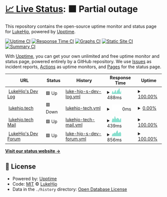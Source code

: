 # [📈 Live Status](https://status.lukehjo.tech): <!--live status--> **🟧 Partial outage**

This repository contains the open-source uptime monitor and status page for [LukeHjo](https://lukehjo.rocks), powered by [Upptime](https://github.com/upptime/upptime).

[![Uptime CI](https://github.com/luke-beep/status.lukehjo.tech/workflows/Uptime%20CI/badge.svg)](https://github.com/luke-beep/status.lukehjo.tech/actions?query=workflow%3A%22Uptime+CI%22)
[![Response Time CI](https://github.com/luke-beep/status.lukehjo.tech/workflows/Response%20Time%20CI/badge.svg)](https://github.com/luke-beep/status.lukehjo.tech/actions?query=workflow%3A%22Response+Time+CI%22)
[![Graphs CI](https://github.com/luke-beep/status.lukehjo.tech/workflows/Graphs%20CI/badge.svg)](https://github.com/luke-beep/status.lukehjo.tech/actions?query=workflow%3A%22Graphs+CI%22)
[![Static Site CI](https://github.com/luke-beep/status.lukehjo.tech/workflows/Static%20Site%20CI/badge.svg)](https://github.com/luke-beep/status.lukehjo.tech/actions?query=workflow%3A%22Static+Site+CI%22)
[![Summary CI](https://github.com/luke-beep/status.lukehjo.tech/workflows/Summary%20CI/badge.svg)](https://github.com/luke-beep/status.lukehjo.tech/actions?query=workflow%3A%22Summary+CI%22)

With [Upptime](https://upptime.js.org), you can get your own unlimited and free uptime monitor and status page, powered entirely by a GitHub repository. We use [Issues](https://github.com/luke-beep/status.lukehjo.tech/issues) as incident reports, [Actions](https://github.com/luke-beep/status.lukehjo.tech/actions) as uptime monitors, and [Pages](https://status.lukehjo.tech) for the status page.

<!--start: status pages-->
<!-- This summary is generated by Upptime (https://github.com/upptime/upptime) -->
<!-- Do not edit this manually, your changes will be overwritten -->
<!-- prettier-ignore -->
| URL | Status | History | Response Time | Uptime |
| --- | ------ | ------- | ------------- | ------ |
| <img alt="" src="https://icons.duckduckgo.com/ip3/dev.lukehjo.tech.ico" height="13"> [LukeHjo's Dev Log](https://dev.lukehjo.tech) | 🟩 Up | [luke-hjo-s-dev-log.yml](https://github.com/luke-beep/status.lukehjo.tech/commits/HEAD/history/luke-hjo-s-dev-log.yml) | <details><summary><img alt="Response time graph" src="./graphs/luke-hjo-s-dev-log/response-time-week.png" height="20"> 488ms</summary><br><a href="https://status.lukehjo.tech/history/luke-hjo-s-dev-log"><img alt="Response time 529" src="https://img.shields.io/endpoint?url=https%3A%2F%2Fraw.githubusercontent.com%2Fluke-beep%2Fstatus.lukehjo.tech%2FHEAD%2Fapi%2Fluke-hjo-s-dev-log%2Fresponse-time.json"></a><br><a href="https://status.lukehjo.tech/history/luke-hjo-s-dev-log"><img alt="24-hour response time 1416" src="https://img.shields.io/endpoint?url=https%3A%2F%2Fraw.githubusercontent.com%2Fluke-beep%2Fstatus.lukehjo.tech%2FHEAD%2Fapi%2Fluke-hjo-s-dev-log%2Fresponse-time-day.json"></a><br><a href="https://status.lukehjo.tech/history/luke-hjo-s-dev-log"><img alt="7-day response time 488" src="https://img.shields.io/endpoint?url=https%3A%2F%2Fraw.githubusercontent.com%2Fluke-beep%2Fstatus.lukehjo.tech%2FHEAD%2Fapi%2Fluke-hjo-s-dev-log%2Fresponse-time-week.json"></a><br><a href="https://status.lukehjo.tech/history/luke-hjo-s-dev-log"><img alt="30-day response time 529" src="https://img.shields.io/endpoint?url=https%3A%2F%2Fraw.githubusercontent.com%2Fluke-beep%2Fstatus.lukehjo.tech%2FHEAD%2Fapi%2Fluke-hjo-s-dev-log%2Fresponse-time-month.json"></a><br><a href="https://status.lukehjo.tech/history/luke-hjo-s-dev-log"><img alt="1-year response time 529" src="https://img.shields.io/endpoint?url=https%3A%2F%2Fraw.githubusercontent.com%2Fluke-beep%2Fstatus.lukehjo.tech%2FHEAD%2Fapi%2Fluke-hjo-s-dev-log%2Fresponse-time-year.json"></a></details> | <details><summary><a href="https://status.lukehjo.tech/history/luke-hjo-s-dev-log">100.00%</a></summary><a href="https://status.lukehjo.tech/history/luke-hjo-s-dev-log"><img alt="All-time uptime 92.89%" src="https://img.shields.io/endpoint?url=https%3A%2F%2Fraw.githubusercontent.com%2Fluke-beep%2Fstatus.lukehjo.tech%2FHEAD%2Fapi%2Fluke-hjo-s-dev-log%2Fuptime.json"></a><br><a href="https://status.lukehjo.tech/history/luke-hjo-s-dev-log"><img alt="24-hour uptime 100.00%" src="https://img.shields.io/endpoint?url=https%3A%2F%2Fraw.githubusercontent.com%2Fluke-beep%2Fstatus.lukehjo.tech%2FHEAD%2Fapi%2Fluke-hjo-s-dev-log%2Fuptime-day.json"></a><br><a href="https://status.lukehjo.tech/history/luke-hjo-s-dev-log"><img alt="7-day uptime 100.00%" src="https://img.shields.io/endpoint?url=https%3A%2F%2Fraw.githubusercontent.com%2Fluke-beep%2Fstatus.lukehjo.tech%2FHEAD%2Fapi%2Fluke-hjo-s-dev-log%2Fuptime-week.json"></a><br><a href="https://status.lukehjo.tech/history/luke-hjo-s-dev-log"><img alt="30-day uptime 92.89%" src="https://img.shields.io/endpoint?url=https%3A%2F%2Fraw.githubusercontent.com%2Fluke-beep%2Fstatus.lukehjo.tech%2FHEAD%2Fapi%2Fluke-hjo-s-dev-log%2Fuptime-month.json"></a><br><a href="https://status.lukehjo.tech/history/luke-hjo-s-dev-log"><img alt="1-year uptime 92.89%" src="https://img.shields.io/endpoint?url=https%3A%2F%2Fraw.githubusercontent.com%2Fluke-beep%2Fstatus.lukehjo.tech%2FHEAD%2Fapi%2Fluke-hjo-s-dev-log%2Fuptime-year.json"></a></details>
| <img alt="" src="https://icons.duckduckgo.com/ip3/lukehjo.tech.ico" height="13"> [lukehjo.tech](https://lukehjo.tech) | 🟥 Down | [lukehjo-tech.yml](https://github.com/luke-beep/status.lukehjo.tech/commits/HEAD/history/lukehjo-tech.yml) | <details><summary><img alt="Response time graph" src="./graphs/lukehjo-tech/response-time-week.png" height="20"> 0ms</summary><br><a href="https://status.lukehjo.tech/history/lukehjo-tech"><img alt="Response time 0" src="https://img.shields.io/endpoint?url=https%3A%2F%2Fraw.githubusercontent.com%2Fluke-beep%2Fstatus.lukehjo.tech%2FHEAD%2Fapi%2Flukehjo-tech%2Fresponse-time.json"></a><br><a href="https://status.lukehjo.tech/history/lukehjo-tech"><img alt="24-hour response time 0" src="https://img.shields.io/endpoint?url=https%3A%2F%2Fraw.githubusercontent.com%2Fluke-beep%2Fstatus.lukehjo.tech%2FHEAD%2Fapi%2Flukehjo-tech%2Fresponse-time-day.json"></a><br><a href="https://status.lukehjo.tech/history/lukehjo-tech"><img alt="7-day response time 0" src="https://img.shields.io/endpoint?url=https%3A%2F%2Fraw.githubusercontent.com%2Fluke-beep%2Fstatus.lukehjo.tech%2FHEAD%2Fapi%2Flukehjo-tech%2Fresponse-time-week.json"></a><br><a href="https://status.lukehjo.tech/history/lukehjo-tech"><img alt="30-day response time 0" src="https://img.shields.io/endpoint?url=https%3A%2F%2Fraw.githubusercontent.com%2Fluke-beep%2Fstatus.lukehjo.tech%2FHEAD%2Fapi%2Flukehjo-tech%2Fresponse-time-month.json"></a><br><a href="https://status.lukehjo.tech/history/lukehjo-tech"><img alt="1-year response time 0" src="https://img.shields.io/endpoint?url=https%3A%2F%2Fraw.githubusercontent.com%2Fluke-beep%2Fstatus.lukehjo.tech%2FHEAD%2Fapi%2Flukehjo-tech%2Fresponse-time-year.json"></a></details> | <details><summary><a href="https://status.lukehjo.tech/history/lukehjo-tech">0.00%</a></summary><a href="https://status.lukehjo.tech/history/lukehjo-tech"><img alt="All-time uptime 0.00%" src="https://img.shields.io/endpoint?url=https%3A%2F%2Fraw.githubusercontent.com%2Fluke-beep%2Fstatus.lukehjo.tech%2FHEAD%2Fapi%2Flukehjo-tech%2Fuptime.json"></a><br><a href="https://status.lukehjo.tech/history/lukehjo-tech"><img alt="24-hour uptime 0.00%" src="https://img.shields.io/endpoint?url=https%3A%2F%2Fraw.githubusercontent.com%2Fluke-beep%2Fstatus.lukehjo.tech%2FHEAD%2Fapi%2Flukehjo-tech%2Fuptime-day.json"></a><br><a href="https://status.lukehjo.tech/history/lukehjo-tech"><img alt="7-day uptime 0.00%" src="https://img.shields.io/endpoint?url=https%3A%2F%2Fraw.githubusercontent.com%2Fluke-beep%2Fstatus.lukehjo.tech%2FHEAD%2Fapi%2Flukehjo-tech%2Fuptime-week.json"></a><br><a href="https://status.lukehjo.tech/history/lukehjo-tech"><img alt="30-day uptime 0.00%" src="https://img.shields.io/endpoint?url=https%3A%2F%2Fraw.githubusercontent.com%2Fluke-beep%2Fstatus.lukehjo.tech%2FHEAD%2Fapi%2Flukehjo-tech%2Fuptime-month.json"></a><br><a href="https://status.lukehjo.tech/history/lukehjo-tech"><img alt="1-year uptime 0.00%" src="https://img.shields.io/endpoint?url=https%3A%2F%2Fraw.githubusercontent.com%2Fluke-beep%2Fstatus.lukehjo.tech%2FHEAD%2Fapi%2Flukehjo-tech%2Fuptime-year.json"></a></details>
| <img alt="" src="https://icons.duckduckgo.com/ip3/webmail.lukehjo.tech.ico" height="13"> [lukehjo.tech Mail](https://webmail.lukehjo.tech) | 🟩 Up | [lukehjo-tech-mail.yml](https://github.com/luke-beep/status.lukehjo.tech/commits/HEAD/history/lukehjo-tech-mail.yml) | <details><summary><img alt="Response time graph" src="./graphs/lukehjo-tech-mail/response-time-week.png" height="20"> 439ms</summary><br><a href="https://status.lukehjo.tech/history/lukehjo-tech-mail"><img alt="Response time 500" src="https://img.shields.io/endpoint?url=https%3A%2F%2Fraw.githubusercontent.com%2Fluke-beep%2Fstatus.lukehjo.tech%2FHEAD%2Fapi%2Flukehjo-tech-mail%2Fresponse-time.json"></a><br><a href="https://status.lukehjo.tech/history/lukehjo-tech-mail"><img alt="24-hour response time 486" src="https://img.shields.io/endpoint?url=https%3A%2F%2Fraw.githubusercontent.com%2Fluke-beep%2Fstatus.lukehjo.tech%2FHEAD%2Fapi%2Flukehjo-tech-mail%2Fresponse-time-day.json"></a><br><a href="https://status.lukehjo.tech/history/lukehjo-tech-mail"><img alt="7-day response time 439" src="https://img.shields.io/endpoint?url=https%3A%2F%2Fraw.githubusercontent.com%2Fluke-beep%2Fstatus.lukehjo.tech%2FHEAD%2Fapi%2Flukehjo-tech-mail%2Fresponse-time-week.json"></a><br><a href="https://status.lukehjo.tech/history/lukehjo-tech-mail"><img alt="30-day response time 500" src="https://img.shields.io/endpoint?url=https%3A%2F%2Fraw.githubusercontent.com%2Fluke-beep%2Fstatus.lukehjo.tech%2FHEAD%2Fapi%2Flukehjo-tech-mail%2Fresponse-time-month.json"></a><br><a href="https://status.lukehjo.tech/history/lukehjo-tech-mail"><img alt="1-year response time 500" src="https://img.shields.io/endpoint?url=https%3A%2F%2Fraw.githubusercontent.com%2Fluke-beep%2Fstatus.lukehjo.tech%2FHEAD%2Fapi%2Flukehjo-tech-mail%2Fresponse-time-year.json"></a></details> | <details><summary><a href="https://status.lukehjo.tech/history/lukehjo-tech-mail">100.00%</a></summary><a href="https://status.lukehjo.tech/history/lukehjo-tech-mail"><img alt="All-time uptime 92.35%" src="https://img.shields.io/endpoint?url=https%3A%2F%2Fraw.githubusercontent.com%2Fluke-beep%2Fstatus.lukehjo.tech%2FHEAD%2Fapi%2Flukehjo-tech-mail%2Fuptime.json"></a><br><a href="https://status.lukehjo.tech/history/lukehjo-tech-mail"><img alt="24-hour uptime 100.00%" src="https://img.shields.io/endpoint?url=https%3A%2F%2Fraw.githubusercontent.com%2Fluke-beep%2Fstatus.lukehjo.tech%2FHEAD%2Fapi%2Flukehjo-tech-mail%2Fuptime-day.json"></a><br><a href="https://status.lukehjo.tech/history/lukehjo-tech-mail"><img alt="7-day uptime 100.00%" src="https://img.shields.io/endpoint?url=https%3A%2F%2Fraw.githubusercontent.com%2Fluke-beep%2Fstatus.lukehjo.tech%2FHEAD%2Fapi%2Flukehjo-tech-mail%2Fuptime-week.json"></a><br><a href="https://status.lukehjo.tech/history/lukehjo-tech-mail"><img alt="30-day uptime 92.35%" src="https://img.shields.io/endpoint?url=https%3A%2F%2Fraw.githubusercontent.com%2Fluke-beep%2Fstatus.lukehjo.tech%2FHEAD%2Fapi%2Flukehjo-tech-mail%2Fuptime-month.json"></a><br><a href="https://status.lukehjo.tech/history/lukehjo-tech-mail"><img alt="1-year uptime 92.35%" src="https://img.shields.io/endpoint?url=https%3A%2F%2Fraw.githubusercontent.com%2Fluke-beep%2Fstatus.lukehjo.tech%2FHEAD%2Fapi%2Flukehjo-tech-mail%2Fuptime-year.json"></a></details>
| <img alt="" src="https://icons.duckduckgo.com/ip3/forum.lukehjo.tech.ico" height="13"> [LukeHjo's Dev Forum](https://forum.lukehjo.tech) | 🟩 Up | [luke-hjo-s-dev-forum.yml](https://github.com/luke-beep/status.lukehjo.tech/commits/HEAD/history/luke-hjo-s-dev-forum.yml) | <details><summary><img alt="Response time graph" src="./graphs/luke-hjo-s-dev-forum/response-time-week.png" height="20"> 856ms</summary><br><a href="https://status.lukehjo.tech/history/luke-hjo-s-dev-forum"><img alt="Response time 781" src="https://img.shields.io/endpoint?url=https%3A%2F%2Fraw.githubusercontent.com%2Fluke-beep%2Fstatus.lukehjo.tech%2FHEAD%2Fapi%2Fluke-hjo-s-dev-forum%2Fresponse-time.json"></a><br><a href="https://status.lukehjo.tech/history/luke-hjo-s-dev-forum"><img alt="24-hour response time 773" src="https://img.shields.io/endpoint?url=https%3A%2F%2Fraw.githubusercontent.com%2Fluke-beep%2Fstatus.lukehjo.tech%2FHEAD%2Fapi%2Fluke-hjo-s-dev-forum%2Fresponse-time-day.json"></a><br><a href="https://status.lukehjo.tech/history/luke-hjo-s-dev-forum"><img alt="7-day response time 856" src="https://img.shields.io/endpoint?url=https%3A%2F%2Fraw.githubusercontent.com%2Fluke-beep%2Fstatus.lukehjo.tech%2FHEAD%2Fapi%2Fluke-hjo-s-dev-forum%2Fresponse-time-week.json"></a><br><a href="https://status.lukehjo.tech/history/luke-hjo-s-dev-forum"><img alt="30-day response time 781" src="https://img.shields.io/endpoint?url=https%3A%2F%2Fraw.githubusercontent.com%2Fluke-beep%2Fstatus.lukehjo.tech%2FHEAD%2Fapi%2Fluke-hjo-s-dev-forum%2Fresponse-time-month.json"></a><br><a href="https://status.lukehjo.tech/history/luke-hjo-s-dev-forum"><img alt="1-year response time 781" src="https://img.shields.io/endpoint?url=https%3A%2F%2Fraw.githubusercontent.com%2Fluke-beep%2Fstatus.lukehjo.tech%2FHEAD%2Fapi%2Fluke-hjo-s-dev-forum%2Fresponse-time-year.json"></a></details> | <details><summary><a href="https://status.lukehjo.tech/history/luke-hjo-s-dev-forum">100.00%</a></summary><a href="https://status.lukehjo.tech/history/luke-hjo-s-dev-forum"><img alt="All-time uptime 100.00%" src="https://img.shields.io/endpoint?url=https%3A%2F%2Fraw.githubusercontent.com%2Fluke-beep%2Fstatus.lukehjo.tech%2FHEAD%2Fapi%2Fluke-hjo-s-dev-forum%2Fuptime.json"></a><br><a href="https://status.lukehjo.tech/history/luke-hjo-s-dev-forum"><img alt="24-hour uptime 100.00%" src="https://img.shields.io/endpoint?url=https%3A%2F%2Fraw.githubusercontent.com%2Fluke-beep%2Fstatus.lukehjo.tech%2FHEAD%2Fapi%2Fluke-hjo-s-dev-forum%2Fuptime-day.json"></a><br><a href="https://status.lukehjo.tech/history/luke-hjo-s-dev-forum"><img alt="7-day uptime 100.00%" src="https://img.shields.io/endpoint?url=https%3A%2F%2Fraw.githubusercontent.com%2Fluke-beep%2Fstatus.lukehjo.tech%2FHEAD%2Fapi%2Fluke-hjo-s-dev-forum%2Fuptime-week.json"></a><br><a href="https://status.lukehjo.tech/history/luke-hjo-s-dev-forum"><img alt="30-day uptime 100.00%" src="https://img.shields.io/endpoint?url=https%3A%2F%2Fraw.githubusercontent.com%2Fluke-beep%2Fstatus.lukehjo.tech%2FHEAD%2Fapi%2Fluke-hjo-s-dev-forum%2Fuptime-month.json"></a><br><a href="https://status.lukehjo.tech/history/luke-hjo-s-dev-forum"><img alt="1-year uptime 100.00%" src="https://img.shields.io/endpoint?url=https%3A%2F%2Fraw.githubusercontent.com%2Fluke-beep%2Fstatus.lukehjo.tech%2FHEAD%2Fapi%2Fluke-hjo-s-dev-forum%2Fuptime-year.json"></a></details>

<!--end: status pages-->

[**Visit our status website →**](https://status.lukehjo.tech)

## 📄 License

- Powered by: [Upptime](https://github.com/upptime/upptime)
- Code: [MIT](./LICENSE) © [LukeHjo](https://lukehjo.rocks)
- Data in the `./history` directory: [Open Database License](https://opendatacommons.org/licenses/odbl/1-0/)
